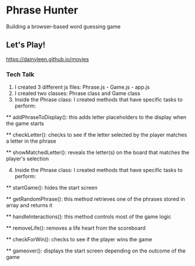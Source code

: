 # Phrase Hunter
Building a browser-based word guessing game

## Let's Play!
https://dainyleen.github.io/movies

### Tech Talk
1. I created 3 different js files: Phrase.js - Game.js - app.js
2. I created two classes: Phrase class and Game class
3. Inside the Phrase class: I created methods that have specific tasks to perform:

  ** addPhraseToDisplay(): this adds letter placeholders to the display when the game starts

  ** checkLetter(): checks to see if the letter selected by the player matches a letter in the phrase

  ** showMatchedLetter(): reveals the letter(s) on the board that matches the player's selection

4. Inside the Phrase class: I created methods that have specific tasks to perform:

  ** startGame(): hides the start screen 
  
  ** getRandomPhrase(): this method retrieves one of the phrases stored in array and returns it
  
  ** handleInteractions(): this method controls most of the game logic
  
  ** removeLife(): removes a life heart from the scoreboard
  
  ** checkForWin(): checks to see if the player wins the game
  
  ** gameover(): displays the start screen depending on the outcome of the game
  
  
  
  
  
  
  



